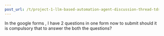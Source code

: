```yaml
---
post_url: /t/project-1-llm-based-automation-agent-discussion-thread-tds-jan-2025/164277/29
---
```

In the google forms , I have 2 questions in one form now to submit should it is compulsory that to answer the both the questions?